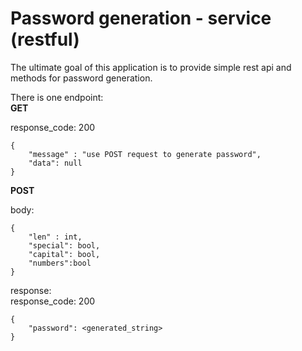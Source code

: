 # Password generation - service (restful)

The ultimate goal of this application is to provide simple rest api and methods for password generation.

There is one endpoint:  
**GET**  

response_code: 200

```json:
{
    "message" : "use POST request to generate password",
    "data": null  
}
```

**POST**  
 
body:  
```json:
{
    "len" : int,
    "special": bool,
    "capital": bool,
    "numbers":bool 
}
```
response:  
response_code: 200 
```json:
{
    "password": <generated_string> 
}
```